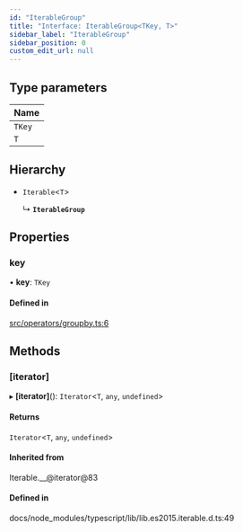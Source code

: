 ```yaml
---
id: "IterableGroup"
title: "Interface: IterableGroup<TKey, T>"
sidebar_label: "IterableGroup"
sidebar_position: 0
custom_edit_url: null
---
```


## Type parameters

| Name |
| :------ |
| `TKey` |
| `T` |

## Hierarchy

- `Iterable`<`T`\>

  ↳ **`IterableGroup`**

## Properties

### key

• **key**: `TKey`

#### Defined in

[src/operators/groupby.ts:6](https://github.com/kamoshi/powerseq/blob/3f69b2c/src/operators/groupby.ts#L6)

## Methods

### [iterator]

▸ **[iterator]**(): `Iterator`<`T`, `any`, `undefined`\>

#### Returns

`Iterator`<`T`, `any`, `undefined`\>

#### Inherited from

Iterable.\_\_@iterator@83

#### Defined in

docs/node_modules/typescript/lib/lib.es2015.iterable.d.ts:49
